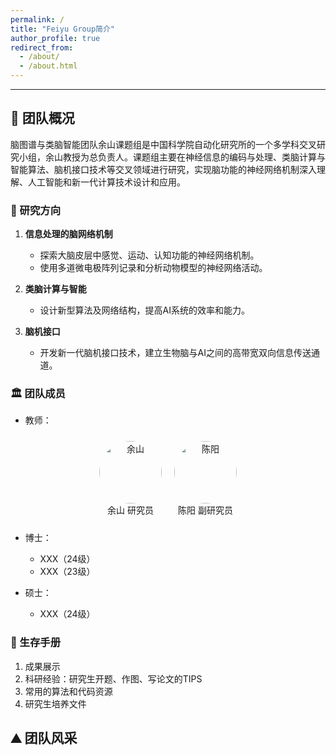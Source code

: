```yaml
---
permalink: /
title: "Feiyu Group简介"
author_profile: true
redirect_from: 
  - /about/
  - /about.html
---
```


------

## 🎯 团队概况

脑图谱与类脑智能团队余山课题组是中国科学院自动化研究所的一个多学科交叉研究小组，余山教授为总负责人。课题组主要在神经信息的编码与处理、类脑计算与智能算法、脑机接口技术等交叉领域进行研究，实现脑功能的神经网络机制深入理解、人工智能和新一代计算技术设计和应用。

### 🚀 研究方向

1. **信息处理的脑网络机制**
   - 探索大脑皮层中感觉、运动、认知功能的神经网络机制。
   - 使用多道微电极阵列记录和分析动物模型的神经网络活动。

2. **类脑计算与智能**
   - 设计新型算法及网络结构，提高AI系统的效率和能力。

3. **脑机接口**
   - 开发新一代脑机接口技术，建立生物脑与AI之间的高带宽双向信息传送通道。

### 🏛️ 团队成员

* 教师：

<div style="display: flex; justify-content: center; align-items: center; flex-wrap: wrap;">
  <div style="text-align: center; margin: 10px;">
    <img src="{{ "/images/shan.png" | prepend: base_path }}" alt="余山" width="100" style="border-radius: 50%;"><br>
    余山 研究员
  </div>
  <div style="text-align: center; margin: 10px;">
    <img src="{{ "/images/chen.png" | prepend: base_path }}" alt="陈阳" width="100" style="border-radius: 50%;"><br>
    陈阳 副研究员
  </div>
</div>

* 博士：
  * XXX（24级）
  * XXX（23级）

* 硕士：
  * XXX（24级）


### 🚩 生存手册

1. 成果展示
2. 科研经验：研究生开题、作图、写论文的TIPS
3. 常用的算法和代码资源
4. 研究生培养文件

## ⛰️ 团队风采

